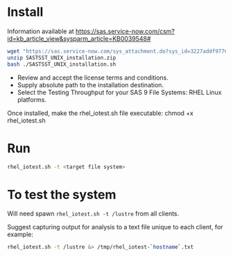 # Install

Information available at https://sas.service-now.com/csm?id=kb_article_view&sysparm_article=KB0039548#

```bash
wget "https://sas.service-now.com/sys_attachment.do?sys_id=3227addf97701218495ff9c0f053afb9"
unzip SASTSST_UNIX_installation.zip
bash ./SASTSST_UNIX_installation.sh
```
- Review and accept the license terms and conditions.
- Supply absolute path to the installation destination.
- Select the Testing Throughput for your SAS 9 File Systems: RHEL Linux platforms.

Once installed, make the rhel_iotest.sh file executable:  chmod +x rhel_iotest.sh

# Run

```bash
rhel_iotest.sh -t <target file system>
```

# To test the system

Will need spawn `rhel_iotest.sh -t /lustre` from all clients.

Suggest capturing output for analysis to a text file unique to each client, for example:

```bash
rhel_iotest.sh -t /lustre &> /tmp/rhel_iotest-`hostname`.txt
```
